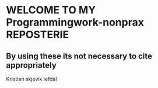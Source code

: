 # WELCOME TO MY Programmingwork-nonprax REPOSTERIE
By using these  its not necessary to cite appropriately
----------------------------------------------------------------------------
Kristian skjevik lefdal
